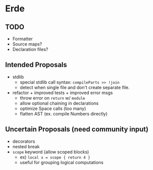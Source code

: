 # Erde

## TODO

- Formatter
- Source maps?
- Declaration files?

## Intended Proposals

- stdlib
  - special stdlib call syntax: `compileParts >> !join`
  - detect when single file and don't create separate file.
- refactor + improved tests + improved error msgs
  - throw error on `return` w/ `module`
  - allow optional chaining in declarations
  - optimize Space calls (too many)
  - flatten AST (ex. compile Numbers directly)

## Uncertain Proposals (need community input)

- decorators
- nested break
- `scope` keyword (allow scoped blocks)
    - ex) `local x = scope { return 4 }`
    - useful for grouping logical computations
